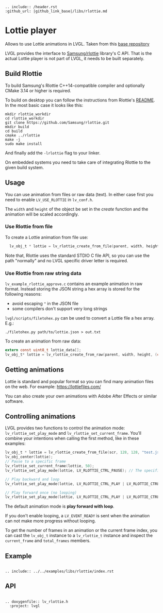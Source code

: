 ```eval_rst
.. include:: /header.rst
:github_url: |github_link_base|/libs/rlottie.md
```


# Lottie player
Allows to use Lottie animations in LVGL. Taken from this [base repository](https://github.com/ValentiWorkLearning/lv_rlottie)

LVGL provides the interface to [Samsung/rlottie](https://github.com/Samsung/rlottie) library's C API. That is the actual Lottie player is not part of LVGL, it needs to be built separately.

## Build Rlottie
To build Samsung's Rlottie C++14-compatible compiler and optionally CMake 3.14 or higher is required.

To build on desktop you can follow the instructions from Rlottie's [README](https://github.com/Samsung/rlottie/blob/master/README.md). In the most basic case it looks like this:
```
mkdir rlottie_workdir
cd rlottie_workdir
git clone https://github.com/Samsung/rlottie.git
mkdir build
cd build
cmake ../rlottie
make -j
sudo make install
```

And finally add the `-lrlottie` flag to your linker.

On embedded systems you need to take care of integrating Rlottie to the given build system.


## Usage

You can use animation from files or raw data (text). In either case first you need to enable `LV_USE_RLOTTIE` in `lv_conf.h`.


The `width` and `height` of the object be set in the *create* function and the animation will be scaled accordingly.

### Use Rlottie from file

To create a Lottie animation from file use:
```c
  lv_obj_t * lottie = lv_rlottie_create_from_file(parent, width, height, "path/to/lottie.json");
```

Note that, Rlottie uses the standard STDIO C file API, so you can use the path "normally" and no LVGL specific driver letter is required.


### Use Rlottie from raw string data

`lv_example_rlottie_approve.c` contains an example animation in raw format. Instead storing the JSON string a hex array is stored for the following reasons:
- avoid escaping `"` in the JSON file
- some compilers don't support very long strings

`lvgl/scripts/filetohex.py` can be used to convert a Lottie file a hex array. E.g.:
```
./filetohex.py path/to/lottie.json > out.txt
```

To create an animation from raw data:

```c
extern const uint8_t lottie_data[];
lv_obj_t* lottie = lv_rlottie_create_from_raw(parent, width, height, (const char *)lottie_data);
```

## Getting animations

Lottie is standard and popular format so you can find many animation files on the web.
For example: https://lottiefiles.com/

You can also create your own animations with Adobe After Effects or similar software.

## Controlling animations

LVGL provides two functions to control the animation mode: `lv_rlottie_set_play_mode` and `lv_rlottie_set_current_frame`.
You'll combine your intentions when calling the first method, like in these examples:
```c
lv_obj_t * lottie = lv_rlottie_create_from_file(scr, 128, 128, "test.json");
lv_obj_center(lottie);
// Pause to a specific frame
lv_rlottie_set_current_frame(lottie, 50);
lv_rlottie_set_play_mode(lottie, LV_RLOTTIE_CTRL_PAUSE); // The specified frame will be displayed and then the animation will pause

// Play backward and loop
lv_rlottie_set_play_mode(lottie, LV_RLOTTIE_CTRL_PLAY | LV_RLOTTIE_CTRL_BACKWARD | LV_RLOTTIE_CTRL_LOOP);

// Play forward once (no looping)
lv_rlottie_set_play_mode(lottie, LV_RLOTTIE_CTRL_PLAY | LV_RLOTTIE_CTRL_FORWARD);
```

The default animation mode is **play forward with loop**.

If you don't enable looping, a `LV_EVENT_READY` is sent when the animation can not make more progress without looping.

To get the number of frames in an animation or the current frame index, you can cast the `lv_obj_t` instance to a `lv_rlottie_t` instance and inspect the `current_frame` and `total_frames` members. 

## Example
```eval_rst

.. include:: ../../examples/libs/rlottie/index.rst

```

## API

```eval_rst

.. doxygenfile:: lv_rlottie.h
  :project: lvgl
